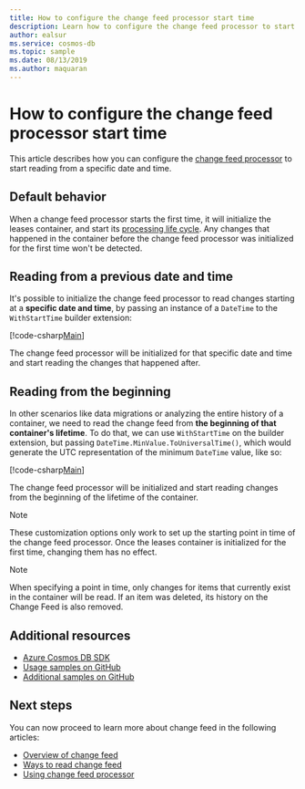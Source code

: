```yaml
---
title: How to configure the change feed processor start time
description: Learn how to configure the change feed processor to start reading from a specific date and time
author: ealsur
ms.service: cosmos-db
ms.topic: sample
ms.date: 08/13/2019
ms.author: maquaran
---
```


# How to configure the change feed processor start time

This article describes how you can configure the [change feed processor](./change-feed-processor.md) to start reading from a specific date and time.

## Default behavior

When a change feed processor starts the first time, it will initialize the leases container, and start its [processing life cycle](./change-feed-processor.md#processing-life-cycle). Any changes that happened in the container before the change feed processor was initialized for the first time won't be detected.

## Reading from a previous date and time

It's possible to initialize the change feed processor to read changes starting at a **specific date and time**, by passing an instance of a `DateTime` to the `WithStartTime` builder extension:

[!code-csharp[Main](~/samples-cosmosdb-dotnet-v3/Microsoft.Azure.Cosmos.Samples/Usage/ChangeFeed/Program.cs?name=TimeInitialization)]

The change feed processor will be initialized for that specific date and time and start reading the changes that happened after.

## Reading from the beginning

In other scenarios like data migrations or analyzing the entire history of a container, we need to read the change feed from **the beginning of that container's lifetime**. To do that, we can use `WithStartTime` on the builder extension, but passing `DateTime.MinValue.ToUniversalTime()`, which would generate the UTC representation of the minimum `DateTime` value, like so:

[!code-csharp[Main](~/samples-cosmosdb-dotnet-v3/Microsoft.Azure.Cosmos.Samples/Usage/ChangeFeed/Program.cs?name=StartFromBeginningInitialization)]

The change feed processor will be initialized and start reading changes from the beginning of the lifetime of the container.

> [!NOTE]
> These customization options only work to set up the starting point in time of the change feed processor. Once the leases container is initialized for the first time, changing them has no effect.

> [!NOTE]
> When specifying a point in time, only changes for items that currently exist in the container will be read. If an item was deleted, its history on the Change Feed is also removed.

## Additional resources

* [Azure Cosmos DB SDK](sql-api-sdk-dotnet.md)
* [Usage samples on GitHub](https://github.com/Azure/azure-cosmos-dotnet-v3/tree/master/Microsoft.Azure.Cosmos.Samples/usage/changefeed)
* [Additional samples on GitHub](https://github.com/Azure-Samples/cosmos-dotnet-change-feed-processor)

## Next steps

You can now proceed to learn more about change feed in the following articles:

* [Overview of change feed](change-feed.md)
* [Ways to read change feed](read-change-feed.md)
* [Using change feed processor](change-feed-processor.md)
